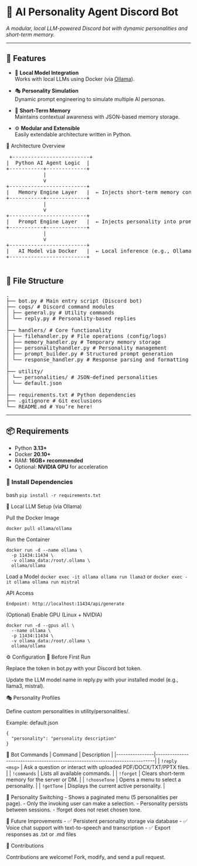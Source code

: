 # 🤖 AI Personality Agent Discord Bot

*A modular, local LLM-powered Discord bot with dynamic personalities and short-term memory.*

---

## 🚀 Features

- 🧠 **Local Model Integration**  
  Works with local LLMs using Docker (via [Ollama](https://ollama.com/)).

- 🎭 **Personality Simulation**  
  Dynamic prompt engineering to simulate multiple AI personas.

- 💾 **Short-Term Memory**  
  Maintains contextual awareness with JSON-based memory storage.

- ⚙️ **Modular and Extensible**  
  Easily extendable architecture written in Python.


🧱 Architecture Overview
<pre>
 +-------------------------+
|  Python AI Agent Logic  |
+-----------+-------------+
            |
            v
+-------------------------+
|   Memory Engine Layer   |  ← Injects short-term memory context
+-----------+-------------+
            |
            v
+-------------------------+
|   Prompt Engine Layer   |  ← Injects personality into prompt
+-----------+-------------+
            |
            v
+-------------------------+
|   AI Model via Docker   |  ← Local inference (e.g., Ollama)
+-------------------------+

</pre>

## 📁 File Structure
<pre>
.
├── bot.py # Main entry script (Discord bot)
├── cogs/ # Discord command modules
│ ├── general.py # Utility commands
│ └── reply.py # Personality-based replies
│
├── handlers/ # Core functionality
│ ├── filehandler.py # File operations (config/logs)
│ ├── memory_handler.py # Temporary memory storage
│ ├── personalityhandler.py # Personality management
│ ├── prompt_builder.py # Structured prompt generation
│ └── response_handler.py # Response parsing and formatting
│
├── utility/
│ └── personalities/ # JSON-defined personalities
│ └── default.json
│
├── requirements.txt # Python dependencies
├── .gitignore # Git exclusions
└── README.md # You’re here!
</pre>

---

## 📦 Requirements

- Python **3.13+**
- Docker **20.10+**
- RAM: **16GB+ recommended**
- Optional: **NVIDIA GPU** for acceleration

### 🔧 Install Dependencies

bash
```pip install -r requirements.txt```

🐳 Local LLM Setup (via Ollama)

Pull the Docker Image
```
docker pull ollama/ollama
```
Run the Container
```
docker run -d --name ollama \
  -p 11434:11434 \
  -v ollama_data:/root/.ollama \
  ollama/ollama
```
Load a Model
```docker exec -it ollama ollama run llama3```
or
```docker exec -it ollama ollama run mistral```

API Access

```Endpoint: http://localhost:11434/api/generate```

(Optional) Enable GPU (Linux + NVIDIA)
```
docker run -d --gpus all \
  --name ollama \
  -p 11434:11434 \
  -v ollama_data:/root/.ollama \
  ollama/ollama
```

⚙️ Configuration
🔑 Before First Run

  Replace the token in bot.py with your Discord bot token.

  Update the LLM model name in reply.py with your installed model (e.g., llama3, mistral).

🎭 Personality Profiles

Define custom personalities in utility/personalities/.

Example: default.json
```
{
  "personality": "personality description"
}
```
💬 Bot Commands
| Command        | Description                                                                 |
|----------------|-----------------------------------------------------------------------------|
| `!reply <msg>` | Ask a question or interact with uploaded PDF/DOCX/TXT/PPTX files.           |
| `!commands`    | Lists all available commands.                                               |
| `!forget`      | Clears short-term memory for the server or DM.                              |
| `!chooseTone`  | Opens a menu to select a personality.                                       |
| `!getTone`     | Displays the current active personality.                                    |

🔄 Personality Switching
    - Shows a paginated menu (5 personalities per page).
    - Only the invoking user can make a selection.
    - Personality persists between sessions.
    - !forget does not reset chosen tone.

🔮 Future Improvements
    - ✅ Persistent personality storage via database
    - ✅ Voice chat support with text-to-speech and transcription
    - ✅ Export responses as .txt or .md files

📣 Contributions

Contributions are welcome! Fork, modify, and send a pull request.
